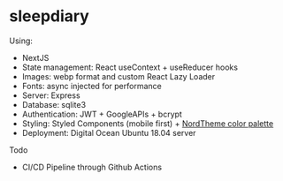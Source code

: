 # sleepdiary

Using:

* NextJS
* State management: React useContext + useReducer hooks
* Images: webp format and custom React Lazy Loader
* Fonts: async injected for performance
* Server: Express
* Database: sqlite3
* Authentication: JWT + GoogleAPIs + bcrypt
* Styling: Styled Components (mobile first) + [NordTheme color palette](https://www.nordtheme.com/)
* Deployment: Digital Ocean Ubuntu 18.04 server

Todo
* CI/CD Pipeline through Github Actions
